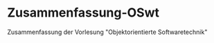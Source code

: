 Zusammenfassung-OSwt
====================

Zusammenfassung der Vorlesung "Objektorientierte Softwaretechnik"
